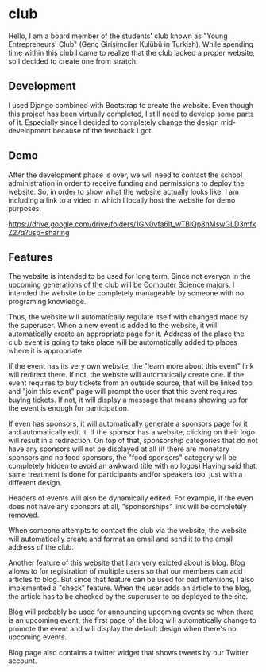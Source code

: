 # club

Hello, I am a board member of the students' club known as "Young Entrepreneurs' Club" (Genç Girişimciler Kulübü in Turkish). 
While spending time within this club I came to realize that the club lacked a proper website, so I decided to create one from stratch.


## Development

I used Django combined with Bootstrap to create the website. Even though this project has been virtually completed, I still need to develop some parts of it.
Especially since I decided to completely change the design mid-development because of the feedback I got.


## Demo

After the development phase is over, we will need to contact the school administration in order to receive funding and permissions to deploy the website.
So, in order to show what the website actually looks like, I am including a link to a video in which I locally host the website for demo purposes.


https://drive.google.com/drive/folders/1GN0vfa6lt_wTBiQp8hMswGLD3mfkZ27q?usp=sharing


## Features

The website is intended to be used for long term. Since not everyon in the upcoming generations of the club will be Computer Science majors, 
I intended the website to be completely manageable by someone with no programing knowledge.

Thus, the website will automatically regulate itself with changed made by the superuser. 
When a new event is added to the website, it will automatically create an appropriate page for it. 
Address of the place the club event is going to take place will be automatically added to places where it is appropriate.

If the event has its very own website, the "learn more about this event" link will redirect there. If not, the website will automatically create one.
If the event requires to buy tickets from an outside source, that will be linked too and "join this event" page will prompt the user that this event requires buying tickets.
If not, it will display a message that means showing up for the event is enough for participation.

If even has sponsors, it will automatically generate a sponsors page for it and automatically edit it. If the sponsor has a website, clicking on their logo will result in a redirection.
On top of that, sponsorship categories that do not have any sponsors will not be displayed at all (if there are monetary sponsors and no food sponsors, the "food sponsors" category will be completely hidden to avoid an awkward title with no logos)
Having said that, same treatment is done for participants and/or speakers too, just with a different design.

Headers of events will also be dynamically edited. For example, if the even does not have any sponsors at all, "sponsorships" link will be completely removed.

When someone attempts to contact the club via the website, the website will automatically create and format an email and send it to the email address of the club.

Another feature of this website that I am very exicted about is blog. Blog allows to for registration of multiple users so that our members can add articles to blog.
But since that feature can be used for bad intentions, I also implemented a "check" feature. When the user adds an article to the blog, the article has to be checked by the superuser to be deployed to the site.

Blog will probably be used for announcing upcoming events so when there is an upcoming event, the first page of the blog will automatically change to promote the event and will display the default design when there's no upcoming events.

Blog page also contains a twitter widget that shows tweets by our Twitter account.
